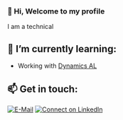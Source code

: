 ### 👋 Hi, Welcome to my profile

I am a technical

## 🌱 I’m currently learning:
- Working with [Dynamics AL](https://github.com/topics/al-language)


## 📫 Get in touch: 
[![E-Mail](https://img.shields.io/badge/--email?label=E-mail&logo=microsoft-outlook&style=social)](mailto:Abdulmuti@Salkini.me)
[![Connect on LinkedIn](https://img.shields.io/badge/--linkedin?label=LinkedIn&logo=LinkedIn&style=social)](https://www.linkedin.com/in/abdulmuti)
